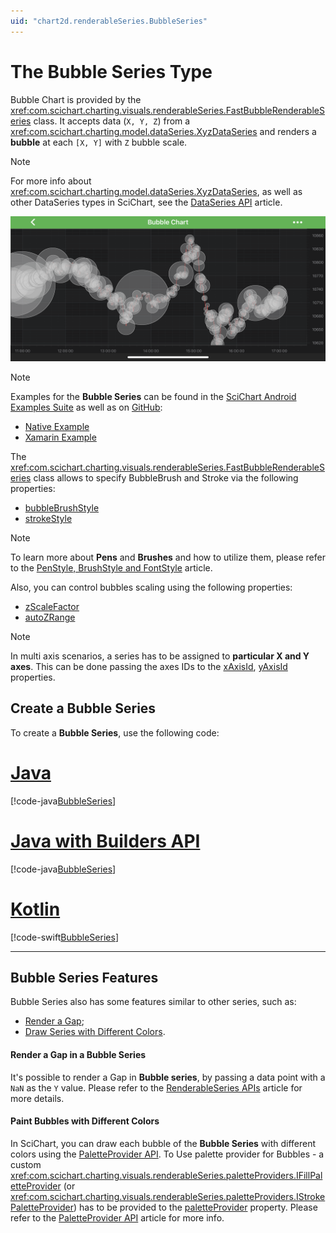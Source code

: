 ```yaml
---
uid: "chart2d.renderableSeries.BubbleSeries"
---
```


# The Bubble Series Type
Bubble Chart is provided by the <xref:com.scichart.charting.visuals.renderableSeries.FastBubbleRenderableSeries> class. It accepts data (`X, Y, Z`) from a <xref:com.scichart.charting.model.dataSeries.XyzDataSeries> and renders a **bubble** at each `[X, Y]` with `Z` bubble scale.

> [!NOTE] 
> For more info about <xref:com.scichart.charting.model.dataSeries.XyzDataSeries>, as well as other DataSeries types in SciChart, see the [DataSeries API](xref:chart2d.DataSeriesAPIs) article.

![Bubble Series Type](images/bubble-chart-example.png)

> [!NOTE] 
> Examples for the **Bubble Series** can be found in the [SciChart Android Examples Suite](https://www.scichart.com/examples/android-chart/) as well as on [GitHub](https://github.com/ABTSoftware/SciChart.Android.Examples):
> - [Native Example](https://www.scichart.com/example/android-chart/android-bubble-chart-demo/)
> - [Xamarin Example](https://www.scichart.com/example/xamarin-chart/xamarin-chart-bubble-chart-example/)

The <xref:com.scichart.charting.visuals.renderableSeries.FastBubbleRenderableSeries> class allows to specify BubbleBrush and Stroke via the following properties:
- [bubbleBrushStyle](xref:com.scichart.charting.visuals.renderableSeries.FastBubbleRenderableSeries.setBubbleBrushStyle(com.scichart.drawing.common.BrushStyle))
- [strokeStyle](xref:com.scichart.charting.visuals.renderableSeries.BaseRenderableSeries.setStrokeStyle(com.scichart.drawing.common.PenStyle))

> [!NOTE]
> To learn more about **Pens** and **Brushes** and how to utilize them, please refer to the [PenStyle, BrushStyle and FontStyle](xref:stylingAndTheming.PenStyleBrushStyleAndFontStyle) article.

Also, you can control bubbles scaling using the following properties:
- [zScaleFactor](xref:com.scichart.charting.visuals.renderableSeries.FastBubbleRenderableSeries.setZScaleFactor(double))
- [autoZRange](xref:com.scichart.charting.visuals.renderableSeries.FastBubbleRenderableSeries.setAutoZRange(boolean))

> [!NOTE]
> In multi axis scenarios, a series has to be assigned to **particular X and Y axes**. This can be done passing the axes IDs to the [xAxisId](xref:com.scichart.charting.visuals.renderableSeries.IRenderableSeries.setXAxisId(java.lang.String)), [yAxisId](xref:com.scichart.charting.visuals.renderableSeries.IRenderableSeries.setYAxisId(java.lang.String)) properties.

## Create a Bubble Series
To create a **Bubble Series**, use the following code:

# [Java](#tab/java)
[!code-java[BubbleSeries](../../../samples/sandbox/app/src/main/java/com/scichart/docsandbox/examples/java/series2d/BubbleSeries2D.java#Example)]
# [Java with Builders API](#tab/javaBuilder)
[!code-java[BubbleSeries](../../../samples/sandbox/app/src/main/java/com/scichart/docsandbox/examples/javaBuilder/series2d/BubbleSeries2D.java#Example)]
# [Kotlin](#tab/kotlin)
[!code-swift[BubbleSeries](../../../samples/sandbox/app/src/main/java/com/scichart/docsandbox/examples/kotlin/series2d/BubbleSeries2D.kt#Example)]
***

## Bubble Series Features
Bubble Series also has some features similar to other series, such as:
- [Render a Gap](#render-a-gap-in-a-bubble-series);
- [Draw Series with Different Colors](#paint-bubbles-with-different-colors).

#### Render a Gap in a Bubble Series
It's possible to render a Gap in **Bubble series**, by passing a data point with a `NaN` as the `Y` value. Please refer to the [RenderableSeries APIs](xref:chart2d.2DChartTypes#adding-a-gap-onto-a-renderableseries) article for more details.

#### Paint Bubbles with Different Colors
In SciChart, you can draw each bubble of the **Bubble Series** with different colors using the [PaletteProvider API](xref:chart2d.PaletteProviderAPI). 
To Use palette provider for Bubbles - a custom <xref:com.scichart.charting.visuals.renderableSeries.paletteProviders.IFillPaletteProvider> (or <xref:com.scichart.charting.visuals.renderableSeries.paletteProviders.IStrokePaletteProvider>) has to be provided to the [paletteProvider](xref:com.scichart.charting.visuals.renderableSeries.IRenderableSeries.setPaletteProvider(com.scichart.charting.visuals.renderableSeries.paletteProviders.IPaletteProvider)) property. Please refer to the [PaletteProvider API](xref:chart2d.PaletteProviderAPI) article for more info.
